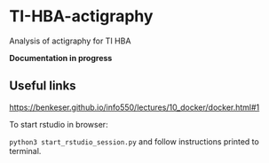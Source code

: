 # TI-HBA-actigraphy

Analysis of actigraphy for TI HBA

**Documentation in progress**

## Useful links

<https://benkeser.github.io/info550/lectures/10_docker/docker.html#1>

To start rstudio in browser:

`python3 start_rstudio_session.py` and follow instructions printed to terminal.